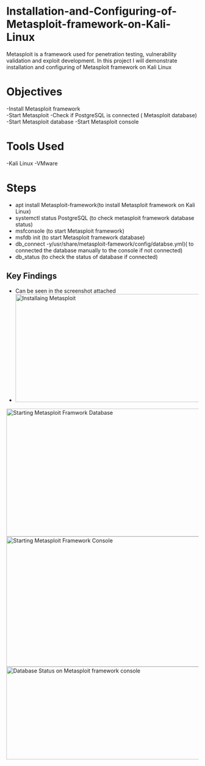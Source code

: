 # Installation-and-Configuring-of-Metasploit-framework-on-Kali-Linux
Metasploit is a framework used for penetration testing, vulnerability validation and exploit development. In this project I will demonstrate installation and configuring of Metasploit framework on Kali Linux 

# Objectives
-Install Metasploit framework  
-Start Metasploit
-Check if PostgreSQL is connected ( Metasploit database) 
-Start Metasploit database 
-Start Metasploit console

# Tools Used
-Kali Linux 
-VMware 


# Steps
- apt install Metasploit-framework(to install Metasploit framework on  Kali Linux)
- systemctl status PostgreSQL (to check metasploit framework database  status)
- msfconsole (to start Metasploit framework)
- msfdb init (to start Metasploit framework database)
- db_connect -y/usr/share/metasploit-famework/config/databse.yml)( to connected the database manually to the console if not connected)
- db_status (to check the status of database if connected)


## Key Findings
- Can be seen in the screenshot attached
- <img width="554" height="283" alt="Installaing  Metasploit" src="https://github.com/user-attachments/assets/94089507-0574-425f-a219-35768c158aec" />
<img width="548" height="335" alt="Starting Metasploit Framwork Database" src="https://github.com/user-attachments/assets/0dcd0734-23fd-4a3e-81b2-03fbeeba3428" />
<img width="541" height="341" alt="Starting Metasploit Framework Console" src="https://github.com/user-attachments/assets/9e1e68be-7dc9-4345-9431-71a7572dc226" />
<img width="533" height="243" alt="Database Status on Metasploit framework console" src="https://github.com/user-attachments/assets/7db3e3a9-196f-4988-a58c-24109e682031" />


 

